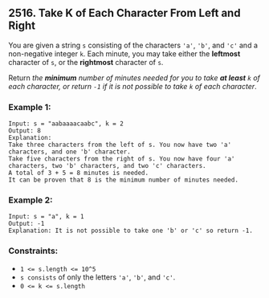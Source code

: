 ## 2516. Take K of Each Character From Left and Right

You are given a string ```s``` consisting of the characters ```'a'```, ```'b'```, and ```'c'``` and a non-negative integer ```k```. Each minute, you may take either the **leftmost** character of ```s```, or the **rightmost** character of ```s```.

Return *the **minimum** number of minutes needed for you to take **at least** ```k``` of each character, or return ```-1``` if it is not possible to take ```k``` of each character*.

### Example 1:
```
Input: s = "aabaaaacaabc", k = 2
Output: 8
Explanation:
Take three characters from the left of s. You now have two 'a' characters, and one 'b' character.
Take five characters from the right of s. You now have four 'a' characters, two 'b' characters, and two 'c' characters.
A total of 3 + 5 = 8 minutes is needed.
It can be proven that 8 is the minimum number of minutes needed.
```
### Example 2:
```
Input: s = "a", k = 1
Output: -1
Explanation: It is not possible to take one 'b' or 'c' so return -1.
```

### Constraints:

* ```1 <= s.length <= 10^5```
* ```s consists``` of only the letters ```'a'```, ```'b'```, and ```'c'```.
* ```0 <= k <= s.length```
